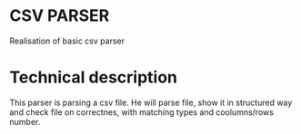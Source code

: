 # CSV PARSER
Realisation of basic csv parser
# Technical description
This parser is parsing a csv file.
He will parse file, show it in structured way and check file on correctnes, with matching types and coolumns/rows number.